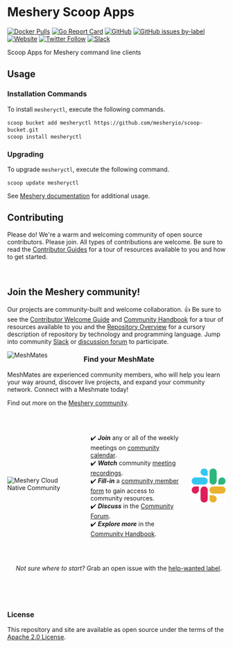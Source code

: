 <!--<p style="text-align:center;" align="center">
  <img align="center" src="https://raw.githubusercontent.com/mesheryiomeshery5/master/.github/assets/imagemesherymesheryer5-tag-community-white-bg.png" width="45%" /></p>-->


# Meshery Scoop Apps

[![Docker Pulls](https://img.shields.io/docker/pulls/meshery/meshery.svg)](https://hub.docker.com/rmeshery5/meshery)
[![Go Report Card](https://goreportcard.com/badge/github.com/mesheryio/meshery)](https://goreportcard.com/report/github.com/meshery/meshery)
[![GitHub](https://img.shields.io/github/license/meshery/meshery.svg)](LICENSE)
[![GitHub issues by-label](https://img.shields.io/github/issues/meshery/meshery/help%20wanted.svg)](https://github.com/mesheryio/meshery/issues?q=is%3Aopen+is%3Aissue+label%3A"help+wanted")
[![Website](https://img.shields.io/website/https/meshery.io/meshery.svg)](https://meshery.io/)
[![Twitter Follow](https://img.shields.io/twitter/follow/meshery.svg?label=Follow&style=social)](https://twitter.com/intent/follow?screen_name=mesheryio)
[![Slack](https://img.shields.io/badge/Slack-@meshery.svg?logo=slack)](http://slack.meshery.io)

Scoop Apps for Meshery command line clients

## Usage

### Installation Commands
To install `mesheryctl`, execute the following commands.

```
scoop bucket add mesheryctl https://github.com/mesheryio/scoop-bucket.git
scoop install mesheryctl
```

### Upgrading
To upgrade `mesheryctl`, execute the following command.
```
scoop update mesheryctl
```

See [Meshery documentation](https://meshery.meshery.io/docs/installation#scoop) for additional usage.


## Contributing

Please do! We're a warm and welcoming community of open source contributors. Please join. All types of contributions are welcome. Be sure to read the [Contributor Guides](https://docs.meshery.io/project/contributing) for a tour of resources available to you and how to get started.

<div>&nbsp;</div>

## Join the Meshery community!

<a name="contributing"></a><a name="community"></a>
Our projects are community-built and welcome collaboration. 👍 Be sure to see the <a href="https://docs.meshery.io/project/contributing#not-sure-where-to-start">Contributor Welcome Guide</a> and <a href="https://meshery.io/community#handbook">Community Handbook</a> for a tour of resources available to you and the <a href="https://meshery.io/community/handbook/repository-overview">Repository Overview</a> for a cursory description of repository by technology and programming language. Jump into community <a href="https://slack.meshery.io">Slack</a> or <a href="https://meshery.io/community#discussion-forums">discussion forum</a> to participate.

<p style="clear:both;">
<a href ="https://meshery.io/community"><img alt="MeshMates" src="https://raw.githubusercontent.com/meshery/meshery/master/.github/assets/images/readme/meshery-community-sign.png" style="margin-right:36px; margin-bottom:7px;" width="140px" align="left" /></a>
<h3>Find your MeshMate</h3>

<p>MeshMates are experienced community members, who will help you learn your way around, discover live projects, and expand your community network. Connect with a Meshmate today!</p>

Find out more on the <a href="https://meshery.io/community#meshmates">Meshery community</a>. <br />

</p>
<br /><br />
<div style="display: flex; justify-content: center; align-items:center;">
<div>
<a href="https://meshery.io/community"><img alt="Meshery Cloud Native Community" src="https://docs.meshery.io/assets/img/readme/community.png" width="140px" style="margin-right:36px; margin-bottom:7px;" width="140px" align="left"/></a>
</div>
<div style="width:60%; padding-left: 16px; padding-right: 16px">
<p>
✔️ <em><strong>Join</strong></em> any or all of the weekly meetings on <a href="https://meshery.io/calendar">community calendar</a>.<br />
✔️ <em><strong>Watch</strong></em> community <a href="https://www.youtube.com/@mesheryio?sub_confirmation=1">meeting recordings</a>.<br />
✔️ <em><strong>Fill-in</strong></em> a <a href="https://meshery.io/newcomers">community member form</a> to gain access to community resources.
<br />
✔️ <em><strong>Discuss</strong></em> in the <a href="https://meshery.io/community#discussion-forums">Community Forum</a>.<br />
✔️ <em><strong>Explore more</strong></em> in the <a href="https://meshery.io/community#handbook">Community Handbook</a>.<br />
</p>
</div><br /><br />
<div>
<a href="https://slack.meshery.io">
<picture>
  <source media="(prefers-color-scheme: dark)" srcset="https://raw.githubusercontent.com/meshery/meshery/master/.github/assets/images/readme/slack.svg"  width="110px" />
  <source media="(prefers-color-scheme: light)" srcset="https://raw.githubusercontent.com/meshery/meshery/master/.github/assets/images/readme/slack.svg" width="110px" />
  <img alt="Shows an illustrated light mode meshery logo in light color mode and a dark mode meshery logo dark color mode." src="https://raw.githubusercontent.com/meshery/meshery/master/.github/assets/images/readme/slack.svg" width="110px" align="left" />
</picture>
</a>
</div>
</div>
<br /><br />
<p align="left">
&nbsp;&nbsp;&nbsp;&nbsp; <i>Not sure where to start?</i> Grab an open issue with the <a href="https://github.com/issues?q=is%3Aopen+is%3Aissue+archived%3Afalse+org%3Amesheryio+org%3Ameshery+org%3Aservice-mesh-performance+org%3Aservice-mesh-patterns+label%3A%22help+wanted%22+">help-wanted label</a>.
</p>
<br /><br />

<div>&nbsp;</div>


### License

This repository and site are available as open source under the terms of the [Apache 2.0 License](https://opensource.org/licenses/Apache-2.0).
